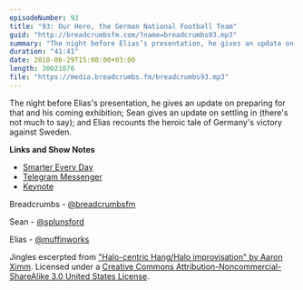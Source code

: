 ```yaml
---
episodeNumber: 93
title: "93: Our Hero, the German National Football Team"
guid: "http://breadcrumbsfm.com/?name=breadcrumbs93.mp3"
summary: "The night before Elias’s presentation, he gives an update on preparing for that and his coming exhibition; Sean gives an update on settling in (there’s not much to say); and Elias recounts the heroic tale of Germany’s victory against Sweden."
duration: "41:41"
date: 2018-06-29T15:00:00+03:00
length: 30021076
file: "https://media.breadcrumbs.fm/breadcrumbs93.mp3"
---
```

The night before Elias's presentation, he gives an update on preparing for that and his coming exhibition; Sean gives an update on settling in (there's not much to say); and Elias recounts the heroic tale of Germany's victory against Sweden.

**Links and Show Notes**
- [Smarter Every Day](https://www.youtube.com/user/destinws2)
- [Telegram Messenger](https://itunes.apple.com/us/app/telegram-messenger/id686449807?mt=8&uo=4)
- [Keynote](https://itunes.apple.com/us/app/keynote/id361285480?mt=8&uo=4)

Breadcrumbs - [@breadcrumbsfm](https://twitter.com/breadcrumbsfm)

Sean - [@splunsford](https://twitter.com/splunsford)

Elias - [@muffinworks](https://twitter.com/muffinworks)

Jingles excerpted from ["Halo-centric Hang/Halo improvisation" by Aaron Ximm](http://freemusicarchive.org/music/aaron_ximm/handpans_and_the_hang/). Licensed under a [Creative Commons Attribution-Noncommercial-ShareAlike 3.0 United States License](http://creativecommons.org/licenses/by-nc-sa/3.0/us/).